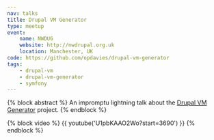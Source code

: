 ```yaml
---
nav: talks
title: Drupal VM Generator
type: meetup
event:
    name: NWDUG
    website: http://nwdrupal.org.uk
    location: Manchester, UK
code: https://github.com/opdavies/drupal-vm-generator
tags:
    - drupal-vm
    - drupal-vm-generator
    - symfony
---
```

{% block abstract %}
An impromptu lightning talk about the [Drupal VM Generator][1] project.
{% endblock %}

{% block video %}
{{ youtube('U1pbKAAO2Wo?start=3690') }}
{% endblock %}

[1]: https://github.com/opdavies/drupal-vm-generator
